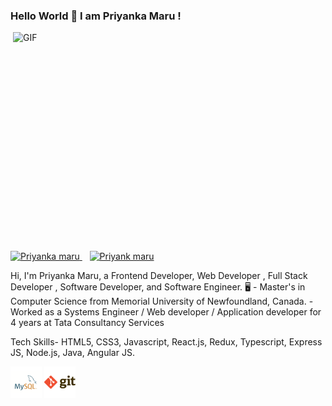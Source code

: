 ### Hello World 👋 I am Priyanka Maru !

<img align="right" width="500px" height="350px" alt="GIF" src="https://images8.alphacoders.com/115/1156488.png" />

<br/>

<a href="https://www.linkedin.com/in/priyanka-maru-b6bab7106/">
<img alt="Priyanka maru" width="22px" color="white" src="https://icons.veryicon.com/png/Internet%20%26%20Web/Simple%201/linkedin.png" />
</a> &nbsp;&nbsp;
<a href="https://github.com/PriyankaMaru28">
<img alt="Priyank maru" width="22px" color="white"  src="https://seeklogo.com/images/G/github-logo-2E3852456C-seeklogo.com.png" />
</a>
<br />

<p>
Hi, I'm Priyanka Maru, a Frontend Developer, Web Developer , Full Stack Developer , Software Developer, and Software Engineer. 🖥️
  - Master's in Computer Science from Memorial University of Newfoundland, Canada.
  - Worked as a Systems Engineer / Web developer / Application developer for 4 years at Tata Consultancy Services 
</p>


<p>
Tech Skills- HTML5, CSS3, Javascript, React.js, Redux, Typescript, Express JS, Node.js, Java, Angular JS. 
</p>

<code><img height="50" src="https://raw.githubusercontent.com/github/explore/80688e429a7d4ef2fca1e82350fe8e3517d3494d/topics/mysql/mysql.png"></code>
<code><img height="50" src="https://raw.githubusercontent.com/github/explore/80688e429a7d4ef2fca1e82350fe8e3517d3494d/topics/git/git.png"></code>


